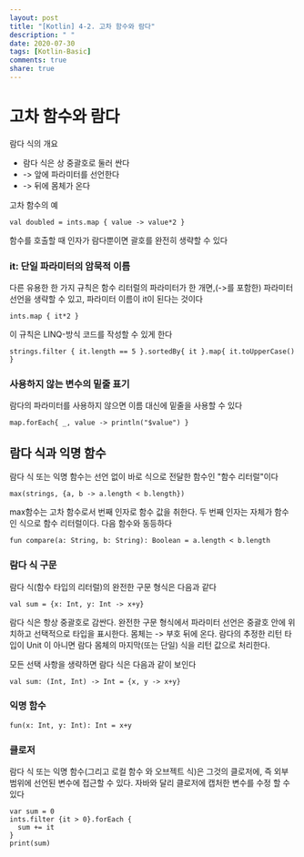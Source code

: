```yaml
---
layout: post
title: "[Kotlin] 4-2. 고차 함수와 람다"
description: " "
date: 2020-07-30
tags: [Kotlin-Basic]
comments: true
share: true
---
```


# 고차 함수와 람다
람다 식의 개요   
- 람다 식은 상 중괄호로 둘러 싼다   
- -> 앞에 파라미터를 선언한다   
- -> 뒤에 몸체가 온다

고차 함수의 예
```
val doubled = ints.map { value -> value*2 }
```
함수를 호출할 때 인자가 람다뿐이면 괄호를 완전히 생략할 수 있다

### it: 단일 파라미터의 암묵적 이름
다른 유용한 한 가지 규칙은 함수 리터럴의 파라미터가 한 개면,(->를 포함한) 파라미터 선언을 생략할 수 있고, 파라미터 이름이 it이 된다는 것이다
```
ints.map { it*2 }
```
이 규칙은 LINQ-방식 코드를 작성할 수 있게 한다
```
strings.filter { it.length == 5 }.sortedBy{ it }.map{ it.toUpperCase() }
```
### 사용하지 않는 변수의 밑줄 표기
람다의 파라미터를 사용하지 않으면 이름 대신에 밑줄을 사용할 수 있다
```
map.forEach{ _, value -> println("$value") }
```
## 람다 식과 익명 함수
람다 식 또는 익명 함수는 선언 없이 바로 식으로 전달한 함수인 "함수 리터럴"이다
```
max(strings, {a, b -> a.length < b.length})
```
max함수는 고차 함수로서  번째 인자로 함수 값을 취한다. 두 번째 인자는 자체가 함수인 식으로 함수 리터럴이다. 다음 함수와 동등하다
```
fun compare(a: String, b: String): Boolean = a.length < b.length
```
### 람다 식 구문
람다 식(함수 타입의 리터럴)의 완전한 구문 형식은 다음과 같다
```
val sum = {x: Int, y: Int -> x+y}
```
람다 식은 항상 중괄호로 감싼다. 완전한 구문 형식에서 파라미터 선언은 중괄호 안에 위치하고 선택적으로 타입을 표시한다. 몸체는 ->	부호 뒤에 온다. 람다의 추정한 리턴 타입이 Unit	이 아니면 람다 몸체의 마지막(또는 단일) 식을 리턴 값으로 처리한다.

모든 선택 사항을 생략하면 람다 식은 다음과 같이 보인다
```
val sum: (Int, Int) -> Int = {x, y -> x+y}
```
### 익명 함수
```
fun(x: Int, y: Int): Int = x+y
```
### 클로저
람다 식 또는 익명 함수(그리고 로컬 함수 와 오브젝트 식)은 그것의 클로저에, 즉 외부 범위에 선언된 변수에 접근할 수 있다. 자바와 달리 클로저에 캡처한 변수를 수정 할 수 있다
```
var sum = 0
ints.filter {it > 0}.forEach {
  sum += it
}
print(sum)
```
